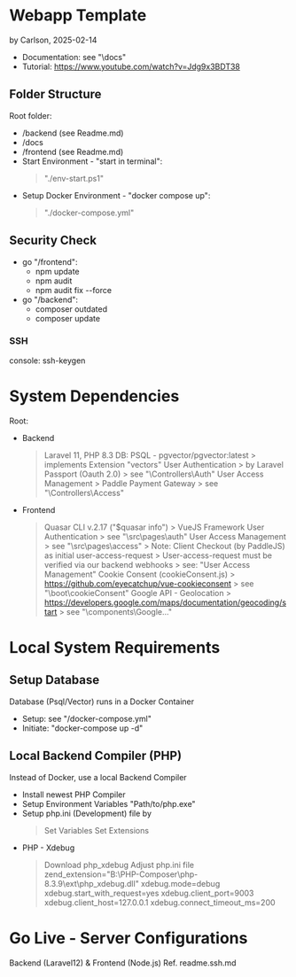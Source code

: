 # Webapp Template
by Carlson, 2025-02-14
- Documentation: see "\docs"
- Tutorial: https://www.youtube.com/watch?v=Jdg9x3BDT38

## Folder Structure
Root folder:
   - /backend (see Readme.md)
   - /docs
   - /frontend (see Readme.md)
   - Start Environment - "start in terminal":
      > "./env-start.ps1"
   - Setup Docker Environment - "docker compose up":
      > "./docker-compose.yml"

## Security Check
   - go "/frontend": 
      - npm update
      - npm audit
      - npm audit fix --force
   - go "/backend": 
      - composer outdated
      - composer update
      
### SSH
console: ssh-keygen

# System Dependencies
Root:
- Backend
   > Laravel 11, PHP 8.3
   > DB: PSQL - pgvector/pgvector:latest 
      > implements Extension "vectors"
   > User Authentication
      > by Laravel Passport (Oauth 2.0)
      > see "\Controllers\Auth\"
   > User Access Management
      > Paddle Payment Gateway
      > see "\Controllers\Access\"
- Frontend 
   > Quasar CLI v.2.17 ("$quasar info") 
      > VueJS Framework
   > User Authentication
      > see "\src\pages\auth\"
   > User Access Management
      > see "\src\pages\access\"
      > Note: Client Checkout (by PaddleJS) as initial user-access-request
         > User-access-request must be verified via our backend webhooks
         > see: "User Access Management"
   > Cookie Consent (cookieConsent.js)
      > https://github.com/eyecatchup/vue-cookieconsent
      > see "\boot\cookieConsent"
   > Google API - Geolocation
      > https://developers.google.com/maps/documentation/geocoding/start
      > see "\components\Google..."

# Local System Requirements
## Setup Database
Database (Psql/Vector) runs in a Docker Container
  - Setup: see "/docker-compose.yml"
  - Initiate: "docker-compose up -d"

## Local Backend Compiler (PHP)
Instead of Docker, use a local Backend Compiler
   - Install newest PHP Compiler
   - Setup Environment Variables "Path/to/php.exe"
   - Setup php.ini (Development) file by
      > Set Variables
      > Set Extensions
   - PHP - Xdebug
      > Download php_xdebug
      > Adjust php.ini file
         zend_extension="B:\PHP-Composer\php-8.3.9\ext\php_xdebug.dll"
         xdebug.mode=debug
         xdebug.start_with_request=yes
         xdebug.client_port=9003
         xdebug.client_host=127.0.0.1
         xdebug.connect_timeout_ms=200


# Go Live - Server Configurations
Backend (Laravel12) & Frontend (Node.js)
Ref. readme.ssh.md
